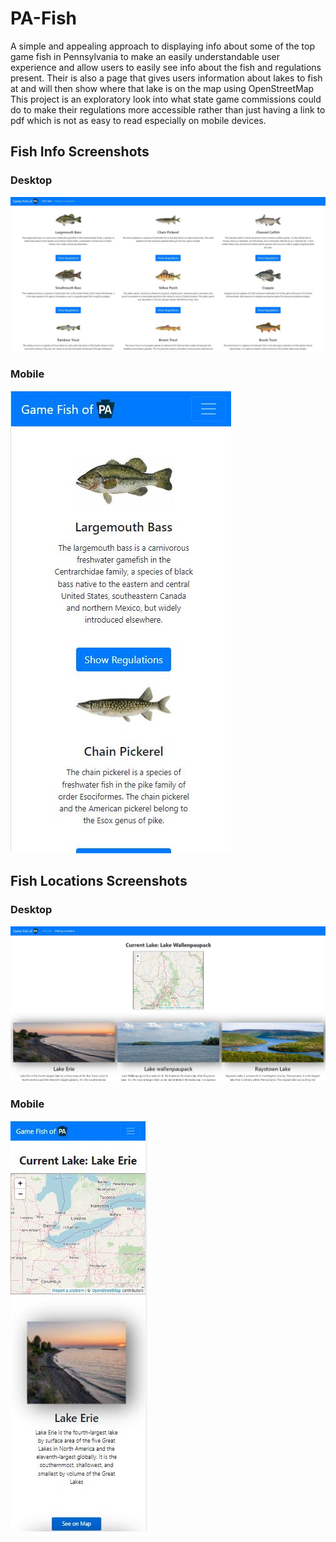 # PA-Fish
A simple and appealing approach to displaying info about some of the top game fish in Pennsylvania to make an easily understandable user experience
 and allow users to easily see info about the fish and regulations present. Their is also a page that gives users information about lakes to fish at and will then show where that lake is on the map using OpenStreetMap This project is an exploratory look into what state game commissions could do to make their
 regulations more accessible rather than just having a link to pdf which is not as easy to read especially on mobile devices.


## Fish Info Screenshots

### Desktop
![](./screenshots/desktopMain.JPG)

### Mobile
![](./screenshots/mobileMain.JPG)


## Fish Locations Screenshots

### Desktop
![](./screenshots/desktopMap.JPG)

### Mobile
![](./screenshots/mobileMap.JPG)
